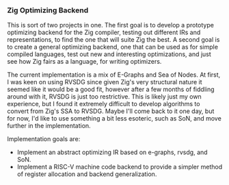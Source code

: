  ### Zig Optimizing Backend

This is sort of two projects in one. The first goal is to develop a prototype optimizing backend
for the Zig compiler, testing out different IRs and representations, to find the one that will
suite Zig the best. A second goal is to create a general optimizing backend, one that can be used
as for simple compiled languages, test out new and interesting optimizations, and just see how Zig
fairs as a language, for writing optimizers.

The current implementation is a mix of E-Graphs and Sea of Nodes. At first, I was keen on using RVSDG
since given Zig's very structural nature it seemed like it would be a good fit, however after a few
months of fiddling around with it, RVSDG is just too restrictive. This is likely just my own experience,
but I found it extremely difficult to develop algorithms to convert from Zig's SSA to RVSDG.
Maybe I'll come back to it one day, but for now, I'd like to use something a bit less esoteric, such as 
SoN, and move further in the implementation.

Implementation goals are:
- Implement an abstract optimizing IR based on e-graphs, rvsdg, and SoN.
- Implement a RISC-V machine code backend to provide a simpler method 
of register allocation and backend generalization.
